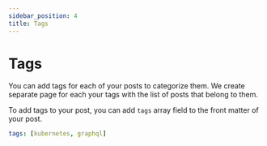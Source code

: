 ```yaml
---
sidebar_position: 4
title: Tags
---
```


# Tags

You can add tags for each of your posts to categorize them. We create separate page for each your tags with the list of posts that belong to them.

To add tags to your post, you can add `tags` array field to the front matter of your post.

```yaml title="post.md"
tags: [kubernetes, graphql]
```
